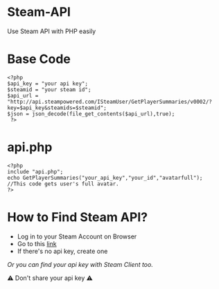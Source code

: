 # Steam-API
Use Steam API with PHP easily

# Base Code
```
<?php
$api_key = "your api key";
$steamid = "your steam id";
$api_url = "http://api.steampowered.com/ISteamUser/GetPlayerSummaries/v0002/?key=$api_key&steamids=$steamid";
$json = json_decode(file_get_contents($api_url),true);
 ?>
 ```
 # api.php
 ```
 <?php
include "api.php";
echo GetPlayerSummaries("your_api_key","your_id","avatarfull");
//This code gets user's full avatar.
?>
```

 # How to Find Steam API?
 - Log in to your Steam Account on Browser
 - Go to this [link](https://steamcommunity.com/dev/apikey)
 - If there's no api key, create one
 
 *Or you can find your api key with Steam Client too.*
 
 :warning: Don't share your api key :warning:
